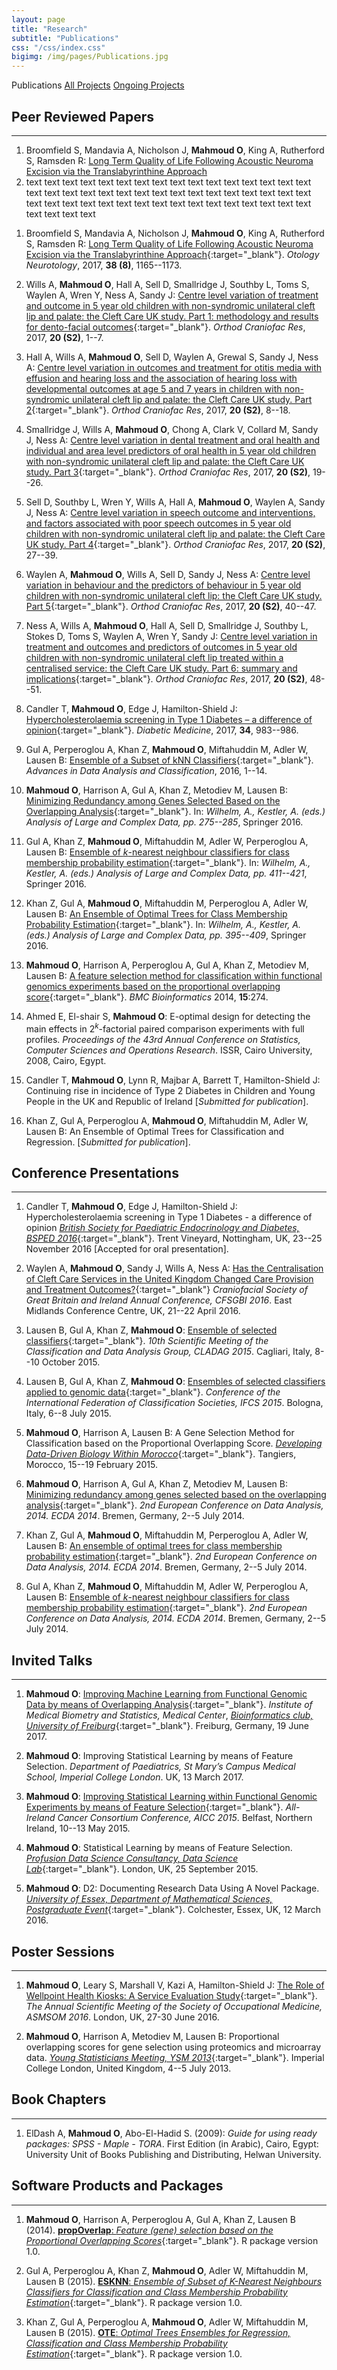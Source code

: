 ```yaml
---
layout: page
title: "Research"
subtitle: "Publications"
css: "/css/index.css"
bigimg: /img/pages/Publications.jpg
---
```

<div class="list-filters">
<span class="list-filter filter-selected">Publications</span>
  <a href="/Research/All-projects" class="list-filter">All Projects</a>
  <a href="/Research/Ongoing-projects" class="list-filter">Ongoing Projects</a>
</div>

## Peer Reviewed Papers
--------------------

<ol class="OM-outline">
<li>Broomfield S, Mandavia A, Nicholson J, <strong>Mahmoud O</strong>, King A, Rutherford S, Ramsden R: <a href="http://journals.lww.com/otology-neurotology/Abstract/2017/09000/Long_term_Quality_of_Life_Following_Vestibular.19.aspx" target="_blank">Long Term Quality of Life Following Acoustic Neuroma Excision via the Translabyrinthine Approach</a>

</li>
<li>text text text text text text text text text text text text text text text text text text text text text text text text text text text text text text text text text text text text text text text text text text text text text text text text text text text text</li>
</ol>

1. Broomfield S, Mandavia A, Nicholson J, **Mahmoud O**, King A, Rutherford S, Ramsden R: [Long Term Quality of Life Following Acoustic Neuroma Excision via the Translabyrinthine Approach](http://journals.lww.com/otology-neurotology/Abstract/2017/09000/Long_term_Quality_of_Life_Following_Vestibular.19.aspx){:target="_blank"}. *Otology Neurotology*, 2017, **38 (8)**, 1165--1173.

1. Wills A, **Mahmoud O**, Hall A, Sell D, Smallridge J, Southby L, Toms S, Waylen A, Wren Y, Ness A, Sandy J: [Centre level variation of treatment and outcome in 5 year old children with non-syndromic unilateral cleft lip and palate: the Cleft Care UK study. Part 1: methodology and results for dento-facial outcomes](http://onlinelibrary.wiley.com/doi/10.1111/ocr.12183/full){:target="_blank"}. *Orthod Craniofac Res*, 2017, **20 (S2)**, 1--7.

1. Hall A, Wills A, **Mahmoud O**, Sell D, Waylen A, Grewal S, Sandy J, Ness A: [Centre level variation in outcomes and treatment for otitis media with effusion and hearing loss and the association of hearing loss with developmental outcomes at age 5 and 7 years in children with non-syndromic unilateral cleft lip and palate: the Cleft Care UK study. Part 2](http://onlinelibrary.wiley.com/doi/10.1111/ocr.12184/full){:target="_blank"}. *Orthod Craniofac Res*, 2017, **20 (S2)**, 8--18.

1. Smallridge J, Wills A, **Mahmoud O**, Chong A, Clark V, Collard M, Sandy J, Ness A: [Centre level variation in dental treatment and oral health and individual and area level predictors of oral health in 5 year old children with non-syndromic unilateral cleft lip and palate: the Cleft Care UK study. Part 3](http://onlinelibrary.wiley.com/doi/10.1111/ocr.12185/full){:target="_blank"}. *Orthod Craniofac Res*, 2017, **20 (S2)**, 19--26.

1. Sell D, Southby L, Wren Y, Wills A, Hall A, **Mahmoud O**, Waylen A, Sandy J, Ness A: [Centre level variation in speech outcome and interventions, and factors associated with poor speech outcomes in 5 year old children with non-syndromic unilateral cleft lip and palate: the Cleft Care UK study. Part 4](http://onlinelibrary.wiley.com/doi/10.1111/ocr.12186/full){:target="_blank"}. *Orthod Craniofac Res*, 2017, **20 (S2)**, 27--39.

1. Waylen A, **Mahmoud O**, Wills A, Sell D, Sandy J, Ness A: [Centre level variation in behaviour and the predictors of behaviour in 5 year old children with non-syndromic unilateral cleft lip: the Cleft Care UK study. Part 5](http://onlinelibrary.wiley.com/doi/10.1111/ocr.12187/full){:target="_blank"}. *Orthod Craniofac Res*, 2017, **20 (S2)**, 40--47.

1. Ness A, Wills A, **Mahmoud O**, Hall A, Sell D, Smallridge J, Southby L, Stokes D, Toms S, Waylen A, Wren Y, Sandy J: [Centre level variation in treatment and outcomes and predictors of outcomes in 5 year old children with non-syndromic unilateral cleft lip treated within a centralised service: the Cleft Care UK study. Part 6:  summary and implications](http://onlinelibrary.wiley.com/doi/10.1111/ocr.12188/full){:target="_blank"}. *Orthod Craniofac Res*, 2017, **20 (S2)**, 48--51.

1. Candler T, **Mahmoud O**, Edge J, Hamilton-Shield J: [Hypercholesterolaemia screening in Type 1 Diabetes – a difference of opinion](http://onlinelibrary.wiley.com/doi/10.1111/dme.13322/full){:target="_blank"}. *Diabetic Medicine*, 2017, **34**, 983--986.

1.  Gul A, Perperoglou A, Khan Z, **Mahmoud O**, Miftahuddin M, Adler W, Lausen B: [Ensemble of a Subset of kNN Classifiers](http://link.springer.com/article/10.1007/s11634-015-0227-5){:target="_blank"}. *Advances in Data Analysis and Classification*, 2016, 1--14.

1.  **Mahmoud O**, Harrison A, Gul A, Khan Z, Metodiev M, Lausen B: [Minimizing Redundancy among Genes Selected Based on the Overlapping Analysis](http://link.springer.com/chapter/10.1007/978-3-319-25226-1_24){:target="_blank"}. In: *Wilhelm, A., Kestler, A. (eds.) Analysis of Large and Complex Data, pp. 275--285*, Springer 2016.

1.  Gul A, Khan Z, **Mahmoud O**, Miftahuddin M, Adler W, Perperoglou A, Lausen B: [Ensemble of $k$-nearest neighbour classifiers for class membership probability estimation](http://link.springer.com/chapter/10.1007/978-3-319-25226-1_35){:target="_blank"}. In: *Wilhelm, A., Kestler, A. (eds.) Analysis of Large and Complex Data, pp. 411--421*, Springer 2016.

1.  Khan Z, Gul A, **Mahmoud O**, Miftahuddin M, Perperoglou A, Adler W, Lausen B: [An Ensemble of Optimal Trees for Class Membership Probability Estimation](http://link.springer.com/chapter/10.1007/978-3-319-25226-1_34){:target="_blank"}. In: *Wilhelm, A., Kestler, A. (eds.) Analysis of Large and Complex Data, pp. 395--409*, Springer 2016.

1.  **Mahmoud O**, Harrison A, Perperoglou A, Gul A, Khan Z, Metodiev M, Lausen B: [A feature selection method for classification within functional genomics experiments based on the proportional overlapping score](http://bmcbioinformatics.biomedcentral.com/articles/10.1186/1471-2105-15-274){:target="_blank"}. *BMC Bioinformatics* 2014, **15**:274.

1.  Ahmed E, El-shair S, **Mahmoud O**: E-optimal design for detecting the main effects in $2^k$-factorial paired comparison experiments with full profiles. *Proceedings of the 43rd Annual Conference on Statistics, Computer Sciences and Operations Research*. ISSR, Cairo University, 2008, Cairo, Egypt.

1. Candler T, **Mahmoud O**, Lynn R, Majbar A, Barrett T, Hamilton-Shield J: Continuing rise in incidence of Type 2 Diabetes in Children and Young People in the UK and Republic of Ireland
[*Submitted for publication*].

1. Khan Z, Gul A, Perperoglou A, **Mahmoud O**, Miftahuddin M, Adler W, Lausen B: An Ensemble of Optimal Trees for Classification and Regression. [*Submitted for publication*].

## Conference Presentations
--------------------

1.  Candler T, **Mahmoud O**, Edge J, Hamilton-Shield J: Hypercholesterolaemia screening in Type 1 Diabetes - a difference of opinion [*British Society for Paediatric Endocrinology and Diabetes, BSPED 2016*](http://www.bsped.org.uk/meetings/BSPED2016/prog.aspx?dayid=1&view=list){:target="_blank"}. Trent Vineyard, Nottingham, UK, 23--25 November 2016 \[Accepted for oral presentation\].

2.  Waylen A, **Mahmoud O**, Sandy J, Wills A, Ness A: [Has the Centralisation of Cleft Care Services in the United Kingdom Changed Care Provision and Treatment Outcomes?](http://static1.squarespace.com/static/55ca0087e4b006a4456b1d2b/t/570f4f0fb654f94faef24161/1460621095224/final+programme.pdf#page=37){:target="_blank"} *Craniofacial Society of Great Britain and Ireland Annual Conference, CFSGBI 2016*. East Midlands Conference Centre, UK, 21--22 April 2016.

3.  Lausen B, Gul A, Khan Z, **Mahmoud O**: [Ensemble of selected classifiers](http://convegni.unica.it/cladag2015/files/2015/10/Cladag2015_BoA_final.pdf#page=352){:target="_blank"}. *10th Scientific Meeting of the Classification and Data Analysis Group, CLADAG 2015*. Cagliari, Italy, 8--10 October 2015.

4.  Lausen B, Gul A, Khan Z, **Mahmoud O**: [Ensembles of selected classifiers applied to genomic data](http://ifcs.boku.ac.at/_conference/index.php/ifcs2015/ifcs2015/paper/view/263){:target="_blank"}. *Conference of the International Federation of Classification Societies, IFCS 2015*. Bologna, Italy, 6--8 July 2015.

5.  **Mahmoud O**, Harrison A, Lausen B: A Gene Selection Method for Classification based on the Proportional Overlapping Score. [*Developing Data-Driven Biology Within Morocco*](http://www.smbi-maroc.org/smbieng/BigData_Workshop/){:target="_blank"}. Tangiers, Morocco, 15--19 February 2015.

6.  **Mahmoud O**, Harrison A, Gul A, Khan Z, Metodiev M, Lausen B: [Minimizing redundancy among genes selected based on the overlapping analysis](http://ecda2014.eu/wp-content/uploads/2014/06/bookofabstracts.pdf#page=151){:target="_blank"}. *2nd European Conference on Data Analysis, 2014. ECDA 2014*. Bremen, Germany, 2--5 July 2014.

7.  Khan Z, Gul A, **Mahmoud O**, Miftahuddin M, Perperoglou A, Adler W, Lausen B: [An ensemble of optimal trees for class membership probability estimation](http://ecda2014.eu/wp-content/uploads/2014/06/bookofabstracts.pdf#page=115){:target="_blank"}. *2nd European Conference on Data Analysis, 2014. ECDA 2014*. Bremen, Germany, 2--5 July 2014.

8.  Gul A, Khan Z, **Mahmoud O**, Miftahuddin M, Adler W, Perperoglou A, Lausen B: [Ensemble of $k$-nearest neighbour classifiers for class membership probability estimation](http://ecda2014.eu/wp-content/uploads/2014/06/bookofabstracts.pdf#page=174){:target="_blank"}. *2nd European Conference on Data Analysis, 2014. ECDA 2014*. Bremen, Germany, 2--5 July 2014.

## Invited Talks
--------------------

1.  **Mahmoud O**: [Improving Machine Learning from Functional Genomic Data by means of Overlapping Analysis](http://bioinformatik-club.imbi.uni-freiburg.de/node/75){:target="_blank"}. *Institute of Medical Biometry and Statistics, Medical Center*, [*Bioinformatics club, University of Freiburg*](http://bioinformatik-club.imbi.uni-freiburg.de/){:target="_blank"}. Freiburg, Germany, 19 June 2017.

2. **Mahmoud O**: Improving Statistical Learning by means of Feature Selection. *Department of Paediatrics, St Mary’s Campus Medical School, Imperial College London*. UK, 13 March 2017.

3. **Mahmoud O**: [Improving Statistical Learning within Functional Genomic Experiments by means of Feature Selection](http://www.qub.ac.uk/research-centres/media/Media,518014,en.pdf){:target="_blank"}. *All-Ireland Cancer Consortium Conference, AICC 2015*. Belfast, Northern Ireland, 10--13 May 2015.

4. **Mahmoud O**: Statistical Learning by means of Feature Selection. [*Profusion Data Science Consultancy, Data Science Lab*](https://profusion.com/){:target="_blank"}. London, UK, 25 September 2015.

5. **Mahmoud O**: D2: Documenting Research Data Using A Novel Package. [*University of Essex, Department of Mathematical Sciences, Postgraduate Event*](https://www.essex.ac.uk/maths/){:target="_blank"}. Colchester, Essex, UK, 12 March 2016.

## Poster Sessions
--------------------
1.  **Mahmoud O**, Leary S, Marshall V, Kazi A, Hamilton-Shield J: [The Role of Wellpoint Health Kiosks: A Service Evaluation Study](http://som-asm.org.uk/Programme_SOM_ASM.asp){:target="_blank"}. *The Annual Scientific Meeting of the Society of Occupational Medicine, ASMSOM 2016*. London, UK, 27-30 June 2016.

2.  **Mahmoud O**, Harrison A, Metodiev M, Lausen B: Proportional overlapping scores for gene selection using proteomics and microarray data. [*Young Statisticians Meeting, YSM 2013*](http://www3.imperial.ac.uk/newsandeventspggrp/imperialcollege/naturalsciences/mathematics/eventssummary/event_10-1-2013-16-47-30){:target="_blank"}. Imperial College London, United Kingdom, 4--5 July 2013.

## Book Chapters
--------------------

1. ElDash A, **Mahmoud O**, Abo-El-Hadid S. (2009): *Guide for using ready packages: SPSS - Maple - TORA*. First Edition (in Arabic), Cairo, Egypt: University Unit of Books Publishing and Distributing, Helwan University.

## Software Products and Packages
--------------------

1. **Mahmoud O**, Harrison A, Perperoglou A, Gul A, Khan Z, Lausen B (2014). [**propOverlap**: *Feature (gene) selection based on the Proportional Overlapping Scores*](https://cran.r-project.org/web/packages/propOverlap/propOverlap.pdf){:target="_blank"}. R package version 1.0.

2. Gul A, Perperoglou A, Khan Z, **Mahmoud O**, Adler W, Miftahuddin M, Lausen B (2015). [**ESKNN**: *Ensemble of Subset of K-Nearest Neighbours Classifiers for Classification and Class Membership Probability Estimation*](https://cran.r-project.org/web/packages/ESKNN/ESKNN.pdf){:target="_blank"}. R package version 1.0.

3. Khan Z, Gul A, Perperoglou A, **Mahmoud O**, Adler W, Miftahuddin M, Lausen B (2015). [**OTE**: *Optimal Trees Ensembles for Regression, Classification and Class Membership Probability Estimation*](https://cran.r-project.org/web/packages/OTE/OTE.pdf){:target="_blank"}. R package version 1.0.

